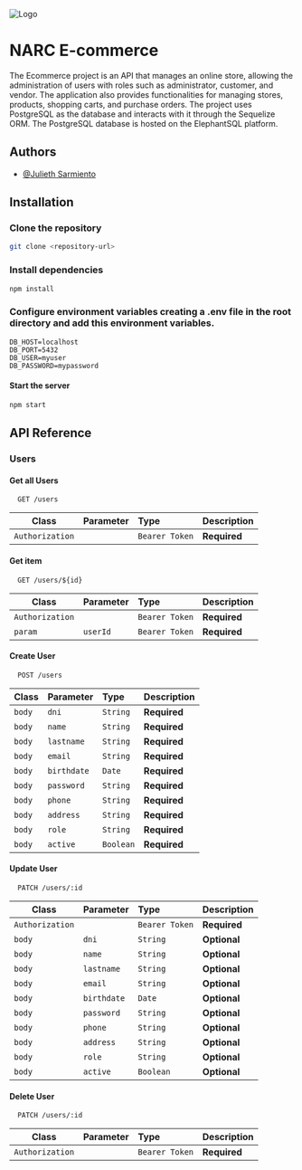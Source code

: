 
![Logo](https://dev-to-uploads.s3.amazonaws.com/uploads/articles/th5xamgrr6se0x5ro4g6.png)


# NARC E-commerce

The Ecommerce project is an API that manages an online store, allowing the administration of users with roles such as administrator, customer, and vendor. The application also provides functionalities for managing stores, products, shopping carts, and purchase orders. The project uses PostgreSQL as the database and interacts with it through the Sequelize ORM. The PostgreSQL database is hosted on the ElephantSQL platform.



## Authors

- [@Julieth Sarmiento](https://github.com/JulSarmiento)


## Installation

### Clone the repository
```bash
git clone <repository-url>
```

### Install dependencies
```bash
npm install
```
### Configure environment variables creating a .env file in the root directory and add this environment variables.
```shell
DB_HOST=localhost
DB_PORT=5432
DB_USER=myuser
DB_PASSWORD=mypassword
```
#### Start the server
```bash
npm start
```


    
## API Reference

### Users

#### Get all Users
```http
  GET /users
```

|      Class    | Parameter |       Type     | Description                |
|---------------| :-------- | :------------- | :------------------------- |
|`Authorization`|           | `Bearer Token` | **Required**               |


#### Get item
```http
  GET /users/${id}
```

|      Class    | Parameter |       Type     | Description                |
|---------------| :-------- | :------------- | :------------------------- |
|`Authorization`|           | `Bearer Token` | **Required**               |
|`param`        | `userId`  | `Bearer Token` | **Required**               |


#### Create User
```http
  POST /users
```

|      Class    |   Parameter   |       Type     | Description                |
|---------------| :------------ | :------------- | :------------------------- |
|`body`         | `dni`         | `String`       | **Required**               |
|`body`         | `name`        | `String`       | **Required**               |
|`body`         | `lastname`    | `String`       | **Required**               |
|`body`         | `email`       | `String`       | **Required**               |
|`body`         | `birthdate`   | `Date`         | **Required**               |
|`body`         | `password`    | `String`       | **Required**               |
|`body`         | `phone`       | `String`       | **Required**               |
|`body`         | `address`     | `String`       | **Required**               |
|`body`         | `role`        | `String`       | **Required**               |
|`body`         | `active`      | `Boolean`      | **Required**               |

#### Update User
```http
  PATCH /users/:id
```

|      Class    |   Parameter   |       Type     | Description                |
|---------------| :------------ | :------------- | :------------------------- |
|`Authorization`|               | `Bearer Token` | **Required**               |
|`body`         | `dni`         | `String`       | **Optional**               |
|`body`         | `name`        | `String`       | **Optional**               |
|`body`         | `lastname`    | `String`       | **Optional**               |
|`body`         | `email`       | `String`       | **Optional**               |
|`body`         | `birthdate`   | `Date`         | **Optional**               |
|`body`         | `password`    | `String`       | **Optional**               |
|`body`         | `phone`       | `String`       | **Optional**               |
|`body`         | `address`     | `String`       | **Optional**               |
|`body`         | `role`        | `String`       | **Optional**               |
|`body`         | `active`      | `Boolean`      | **Optional**               |

#### Delete User
```http
  PATCH /users/:id
```

|      Class    |   Parameter   |       Type     | Description                |
|---------------| :------------ | :------------- | :------------------------- |
|`Authorization`|               | `Bearer Token` | **Required**               |


